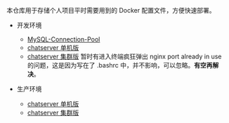 本仓库用于存储个人项目平时需要用到的 Docker 配置文件，方便快速部署。

- 开发环境
    - [MySQL-Connection-Pool](https://github.com/Corner430/MySQL-Connection-Pool)
    - [chatserver 单机版](https://github.com/Corner430/chatserver-standalone)
    - [chatserver 集群版](https://github.com/Corner430/chatserver-cluster) 暂时有进入终端疯狂弹出 nginx port already in use 的问题，这是因为写在了 .bashrc 中，并不影响，可以忽略。**有空再解决**。

- 生产环境
    - [chatserver 单机版](https://github.com/Corner430/chatserver)
    - [chatserver 集群版](https://github.com/Corner430/chatserver)
